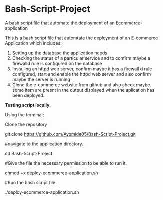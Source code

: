 # Bash-Script-Project
A bash script file that automate the deployment of an Ecommerce-application

This is a bash script file that automtate the deployment of an E-commerce Application which includes:
1. Setting up the database the application needs
2. Checking the status of a particular service and to confirm maybe a firewalld rule is configured on the database
3. Installing an httpd web server, confirm maybe it has a firewall d rule configured, start and enable the httpd web server and also confirm maybe the server is running
4. Clone the e-commerce website from github and also check maybe some item are presnt in the output displayed when the aplication has been deployed.

**Testing script locally.**

Using the terminal;

Clone the repository

git clone https://github.com/Ayomide05/Bash-Script-Project.git

#navigate to the application directory.

cd Bash-Script-Project

#Give the file the necessary permission to be able to run it.

chmod +x deploy-ecommerce-application.sh

#Run the bash script file.

./deploy-ecommerce-application.sh
